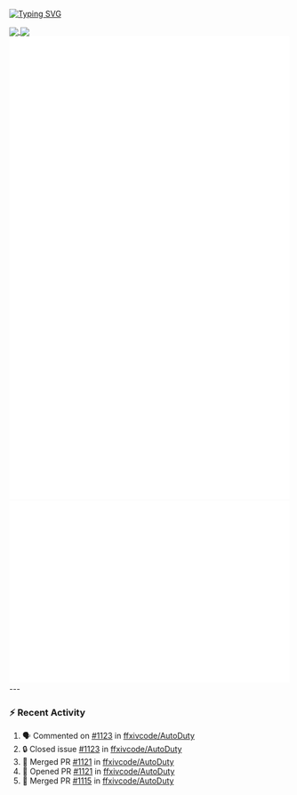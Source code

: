 [![Typing SVG](https://readme-typing-svg.demolab.com?font=Fira+Code&duration=1000&pause=1000&multiline=true&repeat=false&width=435&lines=Simon+Latusek+%7C+Gameplay+Engineer)](https://git.io/typing-svg)

<a href="https://github.com/anuraghazra/github-readme-stats">
  <img height=200 align="center" src="https://github-readme-stats.vercel.app/api?username=erdelf&theme=radical" />
</a>
<a href="https://github.com/anuraghazra/convoychat">
  <img height=200 align="center" src="https://streak-stats.demolab.com?user=erdelf&theme=radical&mode=weekly" />
</a>

<picture>
  <img src="/github-metrics.svg" alt="Metrics">
</picture>

<picture>
  <img src="/github-metrics-achievements.svg" alt="Achievements">
</picture>
---

### :zap: Recent Activity
<!--START_SECTION:activity-->
1. 🗣 Commented on [#1123](https://github.com/ffxivcode/AutoDuty/issues/1123#issuecomment-3291055972) in [ffxivcode/AutoDuty](https://github.com/ffxivcode/AutoDuty)
2. 🔒 Closed issue [#1123](https://github.com/ffxivcode/AutoDuty/issues/1123) in [ffxivcode/AutoDuty](https://github.com/ffxivcode/AutoDuty)
3. 🎉 Merged PR [#1121](https://github.com/ffxivcode/AutoDuty/pull/1121) in [ffxivcode/AutoDuty](https://github.com/ffxivcode/AutoDuty)
4. 💪 Opened PR [#1121](https://github.com/ffxivcode/AutoDuty/pull/1121) in [ffxivcode/AutoDuty](https://github.com/ffxivcode/AutoDuty)
5. 🎉 Merged PR [#1115](https://github.com/ffxivcode/AutoDuty/pull/1115) in [ffxivcode/AutoDuty](https://github.com/ffxivcode/AutoDuty)
<!--END_SECTION:activity-->

<!--
**erdelf/erdelf** is a ✨ _special_ ✨ repository because its `README.md` (this file) appears on your GitHub profile.

Here are some ideas to get you started:

- 🔭 I’m currently working on ...
- 🌱 I’m currently learning ...
- 👯 I’m looking to collaborate on ...
- 🤔 I’m looking for help with ...
- 💬 Ask me about ...
- 📫 How to reach me: ...
- 😄 Pronouns: ...
- ⚡ Fun fact: ...
-->
